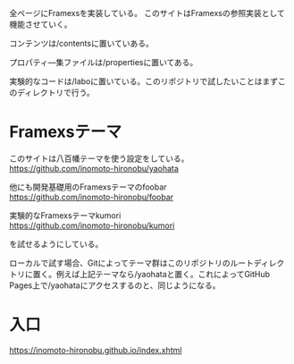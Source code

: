 全ページにFramexsを実装している。
このサイトはFramexsの参照実装として機能させていく。

コンテンツは/contentsに置いていある。

プロパティ―集ファイルは/propertiesに置いてある。

実験的なコードは/laboに置いている。このリポジトリで試したいことはまずこのディレクトリで行う。

# Framexsテーマ
このサイトは八百幡テーマを使う設定をしている。  
https://github.com/inomoto-hironobu/yaohata

他にも開発基礎用のFramexsテーマのfoobar  
https://github.com/inomoto-hironobu/foobar

実験的なFramexsテーマkumori  
https://github.com/inomoto-hironobu/kumori

を試せるようにしている。

ローカルで試す場合、Gitによってテーマ群はこのリポジトリのルートディレクトリに置く。例えば上記テーマなら/yaohataと置く。これによってGitHub Pages上で/yaohataにアクセスするのと、同じようになる。

# 入口
https://inomoto-hironobu.github.io/index.xhtml
